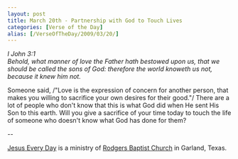 ```yaml
---
layout: post
title: March 20th - Partnership with God to Touch Lives
categories: [Verse of the Day]
alias: [/VerseOfTheDay/2009/03/20/]
---
```


_I John 3:1  
Behold, what manner of love the Father hath bestowed upon us, that
we should be called the sons of God: therefore the world knoweth us
not, because it knew him not._

Someone said, /"Love is the expression of concern for another
person, that makes you willing to sacrifice your own desires for
their good."/ There are a lot of people who don't know that this is
what God did when He sent His Son to this earth. Will you give a
sacrifice of your time today to touch the life of someone who doesn't
know what God has done for them?

 --

<a href=http://jesuseveryday.net>Jesus Every Day</a> is a ministry of <a href=http://rodgersbaptist.net>Rodgers Baptist Church</a> in Garland, Texas.
